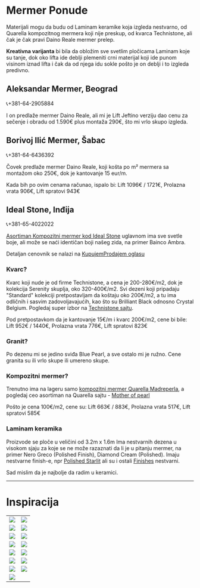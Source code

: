 # Mermer Ponude

Materijali mogu da budu od Laminam keramike koja izgleda nestvarno, od Quarella kompozitnog mermera koji nije preskup, od kvarca Technistone, ali čak je čak pravi Daino Reale mermer prelep.

**Kreativna varijanta** bi bila da obložim sve svetlim pločicama Laminam koje su tanje, dok oko lifta ide deblji plemeniti crni materijal koji ide punom visinom iznad lifta i čak da od njega idu sokle pošto je on deblji i to izgleda predivno.

## Aleksandar Mermer, Beograd⁩
📞+381-64-2905884

I on predlaže mermer Daino Reale, ali mi je Lift Jeftino verziju dao cenu za sečenje i obradu od 1.590€ plus montaža 290€, što mi vrlo skupo izgleda.

## ⁨Borivoj Ilić Mermer, Šabac
📞+381-64-6436392

Čovek predlaže mermer Daino Reale, koji košta po m² mermera sa montažom oko 250€, dok je kantovanje 15 eur/m.

Kada bih po ovim cenama računao, ispalo bi:
Lift 1096€ / 1721€, Prolazna vrata 906€, Lift spratovi 943€

## Ideal Stone, Inđija
📞+381-65-4022022

[Asortiman Kompozitni mermer kod Ideal Stone](https://idealstone.rs/asortiman-kompozitni-mermer/) uglavnom ima sve svetle boje, ali može se naći identičan boji našeg zida, na primer Bainco Ambra.

Detaljan cenovnik se nalazi na [KupujemProdajem oglasu](https://novi.kupujemprodajem.com/gradjevinarstvo/gradjevinski-materijali/granit-mermer-kvarc-seceno-na-meru/oglas/6937855)

### Kvarc?
Kvarc koji nude je od firme Technistone, a cena je 200-280€/m2, dok je kolekcija Serenity skuplja, oko 320-400€/m2. Svi dezeni koji pripadaju "Standard" kolekciji pretpostavljam da koštaju oko 200€/m2, a tu ima odličnih i sasvim zadovoljavajućih, kao što su Brilliant Black odnosno Crystal Belgium. Pogledaj super izbor na [Technistone sajtu](https://www.technistone.com/en/color/-1/1).

Pod pretpostavkom da je kantovanje 15€/m i kvarc 200€/m2, cene bi bile:
Lift 952€ / 1440€, Prolazna vrata 776€, Lift spratovi 823€

### Granit?

Po dezenu mi se jedino sviđa Blue Pearl, a sve ostalo mi je ružno. Cene granita su ili vrlo skupe ili umereno skupe.

### Kompozitni mermer?
Trenutno ima na lageru samo [kompozitni mermer Quarella Madreperla](https://idealstone.rs/portfolio/kompozitni-mermer-madreperla/), a pogledaj ceo asortiman na Quarella sajtu - [Mother of pearl](https://www.quarella.com/collection/madreperla/)

Pošto je cena 100€/m2, cene su: Lift 663€ / 883€, Prolazna vrata 517€, Lift spratovi 585€

### Laminam keramika
Proizvode se ploče u veličini od 3.2m x 1.6m
Ima nestvarnih dezena u visokom sjaju za koje se ne može razaznati da li je u pitanju mermer, na primer Nero Greco (Polished Finish), Diamond Cream (Polished). Imaju nestvarne finish-e, npr [Polished Starlit](https://www.laminam.com/en/finish/polished-starlit/) ali su i ostali [Finishes](https://www.laminam.com/en/finishes/) nestvarni.

Sad mislim da je najbolje da radim u keramici.

---

# Inspiracija

|||
|--|--|
| ![](https://i.pinimg.com/originals/50/9b/20/509b20ca5864f9c66ee2d6b17df9bb5e.png) | ![](https://a.storyblok.com/f/47554/b81d608829/025_elevator-lobby2.jpg) |
| ![](https://5.imimg.com/data5/SELLER/Default/2023/6/313310744/HN/GN/LW/2931975/stainless-steel-elevator-door-500x500.png) | ![](https://mir-s3-cdn-cf.behance.net/project_modules/disp_still/415eed110363397.5ff08c1251b66.jpg) |
| ![](https://i.ytimg.com/vi/vCktL_HiEQw/maxresdefault.jpg) | ![](https://i.ytimg.com/vi/AE1r9daOH4k/maxresdefault.jpg) |
| ![](https://content.jdmagicbox.com/comp/mumbai/s4/022pxx22.xx22.140505173807.e9s4/catalogue/mitsubishi-elevator-india-pvt-ltd-andheri-east-mumbai-elevator-manufacturers-mitsubishi-nlcei0jlcr-250.jpg) | ![](https://resizer2.4zida.rs/Qlhatj6NQmh_U9NCOH3a2ff09W-JlXLoPmYRWz8uPQw/rs:fill:730:396:0/bG9jYWw6Ly8vNjRkMjRkNWE4MDZkNTdhNjRkMGNmY2RmLzYyOWJhODJkNjc.webp) |
| ![](https://i.pinimg.com/236x/13/04/06/13040665c6113e38fcdfd1a60b29330d.jpg) | ![](https://i.pinimg.com/originals/78/cd/99/78cd9929b6e372390573bae8766a5f2f.jpg) |
| ![](https://previews.123rf.com/images/stillraining/stillraining1703/stillraining170300227/73700309-an-empty-modern-elevator-or-lift-with-metal-doors-that-are-open-in-building-with-lighting.jpg) | ![](https://images.squarespace-cdn.com/content/v1/57eb44916b8f5be752c94f84/1528063313562-UHO37YJNSHVRHU3HCNDV/door+skin+copy.jpg) |
| ![](https://media.gettyimages.com/id/1206237915/photo/elevator-lobby-11-hanover-square-london-united-kingdom-architect-campbell-architects-ltd-2017.jpg?s=612x612&w=gi&k=20&c=sPFJnxevy61sOU5vom0D7E0FAkeB7HQ9968a5H-QTo8=) | ![](https://as2.ftcdn.net/v2/jpg/02/94/43/73/1000_F_294437347_mpDj5YLnT4YIxhd80gVl2mio2zfC1BIe.jpg) | ![](https://media-cdn.tripadvisor.com/media/photo-s/0a/57/a3/97/lift-kamar-superior.jpg) |
| ![](https://www.squareyards.com/cdn-cgi/image/width=546,height=546,quality=80,fit=crop,gravity=auto,format=webp/https://img.squareyards.com/secondaryPortal/638257907957425782-2407231019551955.jpg) | |
<!--stackedit_data:
eyJoaXN0b3J5IjpbNjkxNDA3OTAyLDIwNjQzMTg5MjUsLTIxMT
I4ODgxNTMsMTg0OTUxMzQ0LC0xMDYzNjUwNzAxLDUyNjg2MjE0
OCw2NzI5ODIxNjMsMzU4ODU3MjM5LDc5MDAwOTA2NywxOTAzND
I1MjU5LDE4MzYwOTA4MTcsMzA1MDgyOTUyLC0xNTk4OTMwMTEw
LC0yMDUwMjI0ODc0XX0=
-->